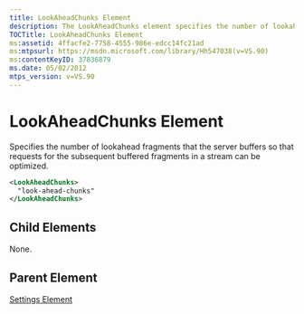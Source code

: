 ```yaml
---
title: LookAheadChunks Element
description: The LookAheadChunks element specifies the number of lookahead fragments that the server buffers.
TOCTitle: LookAheadChunks Element
ms:assetid: 4ffacfe2-7758-4555-986e-edcc14fc21ad
ms:mtpsurl: https://msdn.microsoft.com/library/Hh547038(v=VS.90)
ms:contentKeyID: 37836879
ms.date: 05/02/2012
mtps_version: v=VS.90
---
```


# LookAheadChunks Element

Specifies the number of lookahead fragments that the server buffers so that requests for the subsequent buffered fragments in a stream can be optimized.

```xml
<LookAheadChunks>
  "look-ahead-chunks"
</LookAheadChunks>
```

## Child Elements

None.

## Parent Element

[Settings Element](settings-element.md)
